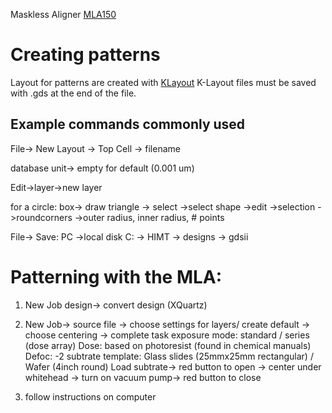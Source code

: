 Maskless Aligner [MLA150](https://heidelberg-instruments.com/product/mla150/)

# Creating patterns
Layout for patterns are created with [KLayout](https://www.klayout.de/)
  K-Layout files must be saved with .gds at the end of the file. 

## Example commands commonly used 
  File-> New Layout -> Top Cell -> filename
  
  database unit-> empty for default (0.001 um)
  
  Edit->layer->new layer 
  
  for a circle: box-> draw triangle -> select ->select shape ->edit ->selection ->roundcorners ->outer radius, inner radius, # points
  
  File-> Save: PC ->local disk C: -> HIMT -> designs -> gdsii
  
  
# Patterning with the MLA: 

1) New Job
  design-> convert design (XQuartz)
   
2) New Job-> source file -> choose settings for layers/ create default -> choose centering -> complete task
  exposure mode: standard / series (dose array)
  Dose: based on photoresist (found in chemical manuals) 
  Defoc: -2
  subtrate template: Glass slides (25mmx25mm rectangular) / Wafer (4inch round)
  Load subtrate-> red button to open -> center under whitehead -> turn on vacuum pump-> red button to close
3) follow instructions on computer 
